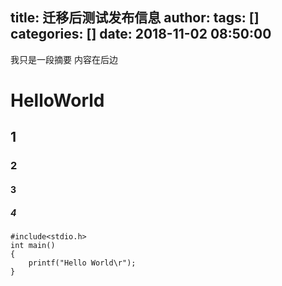 title: 迁移后测试发布信息
author: 
tags: []
categories: []
date: 2018-11-02 08:50:00
---
我只是一段摘要 内容在后边
<!--more-->

# HelloWorld
## 1
### 2
#### 3
##### 4
```
#include<stdio.h>
int main()
{
	printf("Hello World\r");
}
```